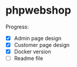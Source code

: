# phpwebshop

Progress:
- [x] Admin page design
- [x] Customer page design
- [x] Docker version
- [ ] Readme file
